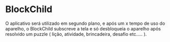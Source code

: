 # BlockChild
O aplicativo será utilizado em segundo plano, e após um x tempo de uso do aparelho, o BlockChild subscreve a tela e só desbloqueia o aparelho após resolvido um puzzle ( lição, atividade, brincadeira, desafio etc.…. ).
